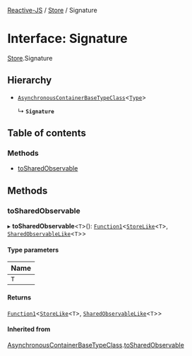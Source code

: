 [Reactive-JS](../README.md) / [Store](../modules/Store.md) / Signature

# Interface: Signature

[Store](../modules/Store.md).Signature

## Hierarchy

- [`AsynchronousContainerBaseTypeClass`](type_classes.AsynchronousContainerBaseTypeClass.md)<[`Type`](Store.Type.md)\>

  ↳ **`Signature`**

## Table of contents

### Methods

- [toSharedObservable](Store.Signature.md#tosharedobservable)

## Methods

### toSharedObservable

▸ **toSharedObservable**<`T`\>(): [`Function1`](../modules/functions.md#function1)<[`StoreLike`](types.StoreLike.md)<`T`\>, [`SharedObservableLike`](types.SharedObservableLike.md)<`T`\>\>

#### Type parameters

| Name |
| :------ |
| `T` |

#### Returns

[`Function1`](../modules/functions.md#function1)<[`StoreLike`](types.StoreLike.md)<`T`\>, [`SharedObservableLike`](types.SharedObservableLike.md)<`T`\>\>

#### Inherited from

[AsynchronousContainerBaseTypeClass](type_classes.AsynchronousContainerBaseTypeClass.md).[toSharedObservable](type_classes.AsynchronousContainerBaseTypeClass.md#tosharedobservable)
